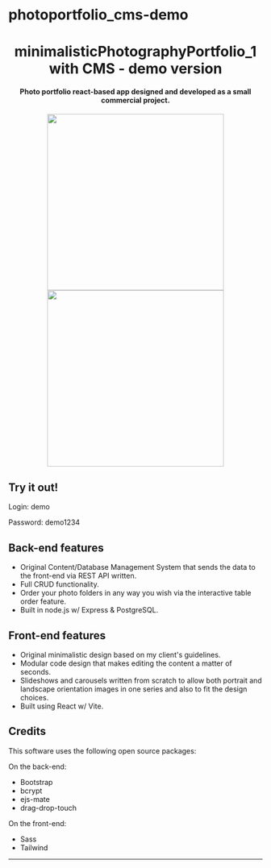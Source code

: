 # photoportfolio_cms-demo

<h1 align="center">
minimalisticPhotographyPortfolio_1 with CMS - demo version
</h1>

<h4 align="center">Photo portfolio react-based app designed and developed as a small commercial project.</h4>

<p align="center"> 
  <img height="350px" src="https://github.com/szczek/minimalisticPhotographyPortfolio_1/assets/66899019/7650228c-af6c-49c8-b5a4-c1dc7e998546" />

  <img height="350px" src="https://github.com/szczek/minimalisticPhotographyPortfolio_1/assets/66899019/76c5f753-4974-4201-96af-0864777ffa28" />

</p>

## Try it out!

Login: demo

Password: demo1234

## Back-end features
* Original Content/Database Management System that sends the data to the front-end via REST API written.
* Full CRUD functionality.
* Order your photo folders in any way you wish via the interactive table order feature. 
* Built in node.js w/ Express & PostgreSQL.

## Front-end features
* Original minimalistic design based on my client's guidelines.
* Modular code design that makes editing the content a matter of seconds.
* Slideshows and carousels written from scratch to allow both portrait and landscape orientation images in one series and also to fit the design choices.
* Built using React w/ Vite.
  
## Credits
This software uses the following open source packages:

On the back-end:
- Bootstrap
- bcrypt
- ejs-mate
- drag-drop-touch

On the front-end:
- Sass
- Tailwind

---
